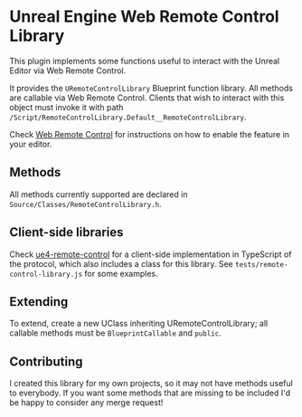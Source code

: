 # Unreal Engine Web Remote Control Library

This plugin implements some functions useful to interact with the Unreal Editor via
Web Remote Control.

It provides the `URemoteControlLibrary` Blueprint function library. All methods
are callable via Web Remote Control. Clients that wish to interact with this object
must invoke it with path `/Script/RemoteControlLibrary.Default__RemoteControlLibrary`.

Check [Web Remote Control](https://docs.unrealengine.com/en-US/Engine/Editor/ScriptingAndAutomation/WebControl/index.html)
for instructions on how to enable the feature in your editor.

## Methods

All methods currently supported are declared in `Source/Classes/RemoteControlLibrary.h`.

## Client-side libraries

Check [ue4-remote-control](https://github.com/sovietspaceship/ue4-remote-control)
for a client-side implementation in TypeScript of the protocol, which also includes a class
for this library. See `tests/remote-control-library.js` for some examples.

## Extending

To extend, create a new UClass inheriting URemoteControlLibrary; all callable
methods must be `BlueprintCallable` and `public`.

## Contributing

I created this library for my own projects, so it may not have methods useful to everybody. If you
want some methods that are missing to be included I'd be happy to consider any merge request!